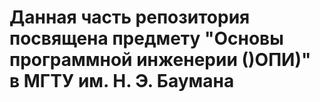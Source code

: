 # Данная часть репозитория посвящена предмету "Основы программной инженерии ()ОПИ)" в МГТУ им. Н. Э. Баумана
